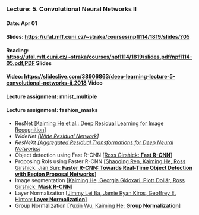 ### Lecture: 5. Convolutional Neural Networks II
#### Date: Apr 01
#### Slides: https://ufal.mff.cuni.cz/~straka/courses/npfl114/1819/slides/?05
#### Reading: https://ufal.mff.cuni.cz/~straka/courses/npfl114/1819/slides.pdf/npfl114-05.pdf,PDF Slides
#### Video: https://slideslive.com/38906863/deep-learning-lecture-5-convolutional-networks-ii,2018 Video
#### Lecture assignment: mnist_multiple
#### Lecture assignment: fashion_masks

- ResNet [[Kaiming He et al.: Deep Residual Learning for Image Recognition](https://arxiv.org/abs/1512.03385)]
- *WideNet [[Wide Residual Network](https://arxiv.org/abs/1605.07146)]*
- *ResNeXt [[Aggregated Residual Transformations for Deep Neural Networks](https://arxiv.org/abs/1611.05431)]*
- Object detection using Fast R-CNN [[Ross Girshick: **Fast R-CNN**](https://arxiv.org/abs/1504.08083)]
- Proposing RoIs using Faster R-CNN [[Shaoqing Ren, Kaiming He, Ross Girshick, Jian Sun: **Faster R-CNN: Towards Real-Time Object Detection with Region Proposal Networks**](https://arxiv.org/abs/1506.01497)]
- Image segmentation [[Kaiming He, Georgia Gkioxari, Piotr Dollár, Ross Girshick: **Mask R-CNN**](https://arxiv.org/abs/1703.06870)]
- Layer Normalization [[Jimmy Lei Ba, Jamie Ryan Kiros, Geoffrey E. Hinton: **Layer Normalization**](https://arxiv.org/abs/1607.06450)]
- Group Normalization [[Yuxin Wu, Kaiming He: **Group Normalization**](https://arxiv.org/abs/1803.08494)]
